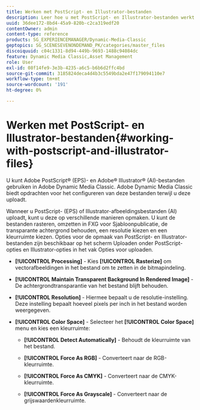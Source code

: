 ```yaml
---
title: Werken met PostScript- en Illustrator-bestanden
description: Leer hoe u met PostScript- en Illustrator-bestanden werkt in Adobe Dynamic Media Classic.
uuid: 36dee172-8bd4-45a9-820b-c2ca319edf20
contentOwner: admin
content-type: reference
products: SG_EXPERIENCEMANAGER/Dynamic-Media-Classic
geptopics: SG_SCENESEVENONDEMAND_PK/categories/master_files
discoiquuid: c04c1331-8d94-449b-9693-1488c94084dc
feature: Dynamic Media Classic,Asset Management
role: User
exl-id: 08f14fe9-3e3b-4235-a6c5-b6b6d2ffc4bd
source-git-commit: 3185824deca4d4b3c5549bda2e47f179094110e7
workflow-type: tm+mt
source-wordcount: '191'
ht-degree: 0%

---
```


# Werken met PostScript- en Illustrator-bestanden{#working-with-postscript-and-illustrator-files}

U kunt Adobe PostScript® (EPS)- en Adobe® Illustrator® (AI)-bestanden gebruiken in Adobe Dynamic Media Classic. Adobe Dynamic Media Classic biedt opdrachten voor het configureren van deze bestanden terwijl u deze uploadt.

Wanneer u PostScript- (EPS) of Illustrator-afbeeldingsbestanden (AI) uploadt, kunt u deze op verschillende manieren opmaken. U kunt de bestanden rasteren, omzetten in FXG voor Sjabloonpublicatie, de transparante achtergrond behouden, een resolutie kiezen en een kleurruimte kiezen. Opties voor de opmaak van PostScript- en Illustrator-bestanden zijn beschikbaar op het scherm Uploaden onder PostScript-opties en Illustrator-opties in het vak Opties voor uploaden.

* **[!UICONTROL Processing]** - Kies  **[!UICONTROL Rasterize]** om vectorafbeeldingen in het bestand om te zetten in de bitmapindeling.

* **[!UICONTROL Maintain Transparent Background In Rendered Image]** - De achtergrondtransparantie van het bestand blijft behouden.

* **[!UICONTROL Resolution]** - Hiermee bepaalt u de resolutie-instelling. Deze instelling bepaalt hoeveel pixels per inch in het bestand worden weergegeven.

* **[!UICONTROL Color Space]** - Selecteer het  **[!UICONTROL Color Space]** menu en kies een kleurruimte:

   * **[!UICONTROL Detect Automatically]** - Behoudt de kleurruimte van het bestand.

   * **[!UICONTROL Force As RGB]** - Converteert naar de RGB-kleurruimte.

   * **[!UICONTROL Force As CMYK]** - Converteert naar de CMYK-kleurruimte.

   * **[!UICONTROL Force As Grayscale]** - Converteert naar de grijswaardenkleurruimte.

